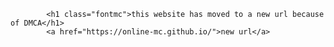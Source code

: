             <h1 class="fontmc">this website has moved to a new url because of DMCA</h1>
            <a href="https://online-mc.github.io/">new url</a>
